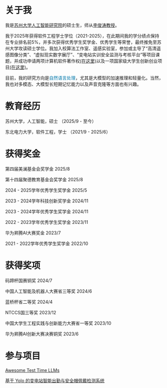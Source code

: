 # 关于我

我是[苏州大学人工智能研究院](https://iai.suda.edu.cn/)的硕士生，师从[李俊涛教授](https://lijuntaopku.github.io/)。

我于2025年获得软件工程学士学位（2021-2025），在此期间我的学分绩点保持在专业排名前5%，并多次获得优秀学生奖学金、优秀学生等荣誉，最终推免至苏州大学攻读硕士学位。我加入校算法工作室、遥感实验室，参加或主导了“高清遥感图像分类”、“虚拟现实数字展厅”、“变电站实训安全监测与考核平台”等项目课题，并成功申请两项计算机软件著作权[(在这里)](https://register.ccopyright.com.cn/publicInquiry.html?type=softList&registerNumber=2024SR1003771&keyWord=%E6%9E%97%E6%99%BA%E6%95%8F&publicityType=ALL&registerDateType=ALL)以及一项国家级大学生创新创业项目[(在这里)](http://gjcxcy.bjtu.edu.cn/NewLXItemListForStudentDetail.aspx?ItemNo=1331767&year=2024&type=student&IsLXItem=0)。

目前，我的研究方向是<font color=#0077AA>自然语言处理</font>，尤其是大模型的加速推理和轻量化。当然，我也对多模态、大模型长短期记忆能力以及声音克隆等方面也有兴趣。


# 教育经历

苏州大学，人工智能，硕士 （2025/9 - 至今）

东北电力大学，软件工程，学士 （2021/9 - 2025/6）

# 获得奖金

第四届美澜基金会奖学金 2025/8

第十四届聚德教育基金会奖学金 2025/8

2024 - 2025学年优秀学生奖学金 2025/5

2023 - 2024学年科技创新奖学金 2024/11

2023 - 2024学年优秀学生奖学金 2024/11

2022 - 2023学年优秀学生奖学金 2023/11

华为昇腾AI大赛奖金 2023/7

2021 - 2022学年优秀学生奖学金 2022/10

# 获得奖项

码蹄杯国赛铜奖 2024/7

中国人工智能及机器人大赛省三等奖 2024/6

蓝桥杯省二等奖 2024/4

NTCCS国三等奖 2023/12

中国大学生工程实践与创新能力大赛省一等奖 2023/10

华为昇腾AI创新大赛决赛铜奖 2023/6

# 参与项目

[Awesome Test Time LLMs](https://github.com/Dereck0602/Awesome_Test_Time_LLMs)

[基于 Yolo 的变电站智能出勤与安全帽佩戴检测系统](http://gjcxcy.bjtu.edu.cn/NewLXItemListForStudentDetail.aspx?ItemNo=1331767&year=2024&type=student&IsLXItem=0)


